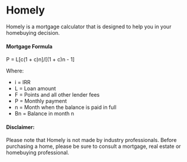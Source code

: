 # Homely

Homely is a mortgage calculator that is designed to help you in your homebuying decision.

#### Mortgage Formula
P = L[c(1 + c)n]/[(1 + c)n - 1]

Where:
- i = IRR
- L = Loan amount
- F = Points and all other lender fees
-  P = Monthly payment
- n = Month when the balance is paid in full
- Bn = Balance in month n



#### Disclaimer:
Please note that Homely is not made by industry professionals. Before purchasing a home, please be sure to consult a mortgage, real estate or homebuying professional.
